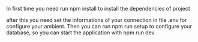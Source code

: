 In first time you need run npm install to install the dependencies of project

after this you need set the informations of your connection in file .env for configure your ambient. Then you can run npm run setup to configure your database, so you can start the application with npm run dev
